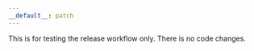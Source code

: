 ```yaml
---
__default__: patch
---
```


This is for testing the release workflow only. There is no code changes.
